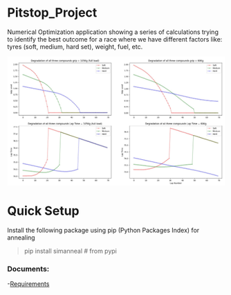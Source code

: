 # Pitstop_Project
Numerical Optimization application showing a series of calculations trying to identify the best outcome for a race where we have different factors like: tyres (soft, medium, hard set), weight, fuel, etc.

![numerical](https://github.com/Ramisar/Pitstop_Project/blob/daec1834c9b8fcdcb252fffbd23012e7d97abfef/thumbnail_pitstop.jpg)

# Quick Setup
Install the following package using pip (Python Packages Index) for annealing
>pip install simanneal  # from pypi

### Documents:

-[Requirements](https://github.com/Ramisar/Pitstop_Project/blob/daec1834c9b8fcdcb252fffbd23012e7d97abfef/PitStopProject_Evandro_2960774.pdf)
